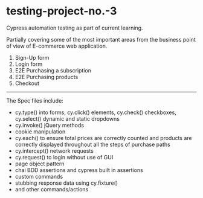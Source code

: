 # testing-project-no.-3

Cypress automation testing as part of current learning.

Partially covering some of the most important areas from the business point of view of E-commerce web application. 

1. Sign-Up form 
2. Login form 
3. E2E Purchasing a subscription
4. E2E Purchasing products
5. Checkout
-------------------------------------
The Spec files include: 
* cy.type() into forms, cy.click() elements, cy.check() checkboxes, cy.select() dynamic and static dropdowns
* cy.invoke() jQuery methods 
* cookie manipulation
* cy.each() to ensure total prices are correctly counted and products are correctly displayed throughout all the steps of purchase paths
* cy.intercept() network requests 
* cy.request() to login without use of GUI
* page object pattern
* chai BDD assertions and cypress built in assertions
* custom commands
* stubbing response data using cy.fixture()
* and other commands/actions

